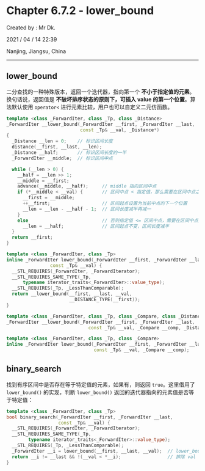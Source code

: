 # Chapter 6.7.2 - lower_bound

Created by : Mr Dk.

2021 / 04 / 14 22:39

Nanjing, Jiangsu, China

---

## lower_bound

二分查找的一种特殊版本，返回一个迭代器，指向第一个 **不小于指定值的元素**。换句话说，返回值是 **不破坏排序状态的原则下，可插入 value 的第一个位置**。算法默认使用 `operator<` 进行元素比较，用户也可以自定义二元仿函数。

```c++
template <class _ForwardIter, class _Tp, class _Distance>
_ForwardIter __lower_bound(_ForwardIter __first, _ForwardIter __last,
                           const _Tp& __val, _Distance*)
{
  _Distance __len = 0;    // 标识区间长度
  distance(__first, __last, __len);
  _Distance __half;       // 标识区间长度的一半
  _ForwardIter __middle;  // 标识区间中点

  while (__len > 0) {
    __half = __len >> 1;
    __middle = __first;
    advance(__middle, __half);     // middle 指向区间中点
    if (*__middle < __val) {       // 区间中点 < 指定值，那么需要在区间中点之后的区间中寻找目标位置
      __first = __middle;
      ++__first;                   // 区间起点设置为当前中点的下一个位置
      __len = __len - __half - 1;  // 区间长度减半再减一
    }
    else                           // 否则指定值 <= 区间中点，需要在区间中点之前的区间中寻找目标位置
      __len = __half;              // 区间起点不变，区间长度减半
  }
  return __first;
}

template <class _ForwardIter, class _Tp>
inline _ForwardIter lower_bound(_ForwardIter __first, _ForwardIter __last,
				const _Tp& __val) {
  __STL_REQUIRES(_ForwardIter, _ForwardIterator);
  __STL_REQUIRES_SAME_TYPE(_Tp,
      typename iterator_traits<_ForwardIter>::value_type);
  __STL_REQUIRES(_Tp, _LessThanComparable);
  return __lower_bound(__first, __last, __val,
                       __DISTANCE_TYPE(__first));
}

template <class _ForwardIter, class _Tp, class _Compare, class _Distance>
_ForwardIter __lower_bound(_ForwardIter __first, _ForwardIter __last,
                              const _Tp& __val, _Compare __comp, _Distance*);

template <class _ForwardIter, class _Tp, class _Compare>
inline _ForwardIter lower_bound(_ForwardIter __first, _ForwardIter __last,
                                const _Tp& __val, _Compare __comp);
```

## binary_search

找到有序区间中是否存在等于特定值的元素，如果有，则返回 `true`。这里借用了 `lower_bound()` 的实现，判断 `lower_bound()` 返回的迭代器指向的元素值是否等于特定值：

```c++
template <class _ForwardIter, class _Tp>
bool binary_search(_ForwardIter __first, _ForwardIter __last,
                   const _Tp& __val) {
  __STL_REQUIRES(_ForwardIter, _ForwardIterator);
  __STL_REQUIRES_SAME_TYPE(_Tp,
        typename iterator_traits<_ForwardIter>::value_type);
  __STL_REQUIRES(_Tp, _LessThanComparable);
  _ForwardIter __i = lower_bound(__first, __last, __val);  // lower_bound 返回 val <= *__i 的元素
  return __i != __last && !(__val < *__i);                 // 排除 val < *i 的元素
}
```
